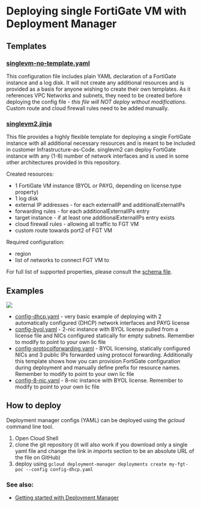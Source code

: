 # Deploying single FortiGate VM with Deployment Manager

## Templates
### [singlevm-no-template.yaml](singlevm-no-template.yaml)

This configuration file includes plain YAML declaration of a FortiGate instance and a log disk. It will not create any additional resources and is provided as a basis for anyone wishing to create their own templates. As it references VPC Networks and subnets, they need to be created before deploying the config file - *this file will NOT deploy without modifications*. Custom route and cloud firewall rules need to be added manually.

### [singlevm2.jinja](../../../modules-dm.singlevm2.jinja)
This file provides a highly flexible template for deploying a single FortiGate instance with all additional necessary resources and is meant to be included in customer Infrastructure-as-Code. singlevm2 can deploy FortiGate instance with any (1-8) number of network interfaces and is used in some other architectures provided in this repository.

Created resources:
- 1 FortiGate VM instance (BYOL or PAYG, depending on license.type property)
- 1 log disk
- external IP addresses - for each externalIP and additionalExternalIPs
- forwarding rules - for each additionalExternalIPs entry
- target instance - if at least one additionalExternalIPs entry exists
- cloud firewall rules - allowing all traffic to FGT VM
- custom route towards port2 of FGT VM

Required configuration:
- region
- list of networks to connect FGT VM to

For full list of supported properties, please consult the [schema file](../../../modules-dm/singlevm2.jinja.schema).

## Examples
![](https://lucid.app/publicSegments/view/0d34e874-914a-473e-a9f9-2c6464f1e1dd/image.png)

- [config-dhcp.yaml](config-dhcp.yaml) - very basic example of deploying with 2 automatically configured (DHCP) network interfaces and PAYG license
- [config-byol.yaml](config-byol.yaml) - 2-nic instance with BYOL license pulled from a license file and NICs configured statically for empty subnets. Remember to modify to point to your own lic file
- [config-protocolforwarding.yaml](config-protocolforwarding.yaml) - BYOL licensing, statically configured NICs and 3 public IPs forwarded using protocol forwarding. Additionally this template shows how you can provision FortiGate configuration during deployment and manually define prefix for resource names. Remember to modify to point to your own lic file
- [config-8-nic.yaml](config-8-nic.yaml) - 8-nic instance with BYOL license. Remember to modify to point to your own lic file

## How to deploy
Deployment manager configs (YAML) can be deployed using the *gcloud* command line tool.

1. Open Cloud Shell
1. clone the git repository (it will also work if you download only a single yaml file and change the link in *imports* section to be an absolute URL of the file on GitHub)
1. deploy using
`gcloud deployment-manager deployments create my-fgt-poc --config config-dhcp.yaml`

### See also:
- [Getting started with Deployment Manager](../../../../dm101.md)
